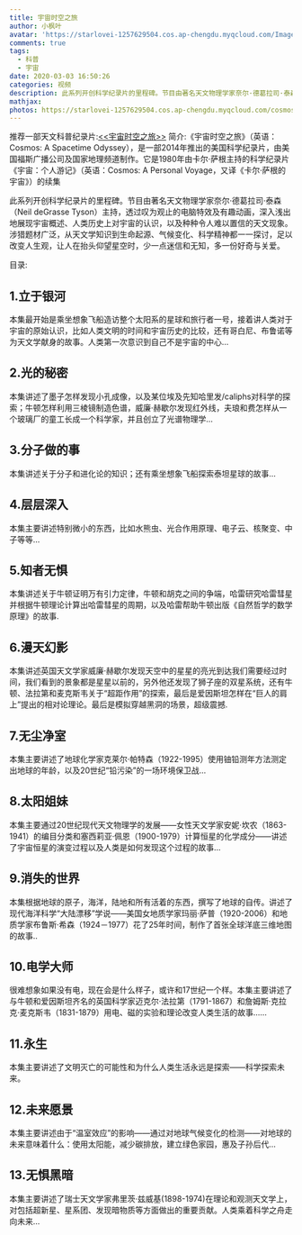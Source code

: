```yaml
---
title: 宇宙时空之旅
author: 小枫叶
avatar: 'https://starlovei-1257629504.cos.ap-chengdu.myqcloud.com/Image/78468086_p0.png'
comments: true
tags:
  - 科普
  - 宇宙
date: 2020-03-03 16:50:26
categories: 视频
description: 此系列开创科学纪录片的里程碑。节目由著名天文物理学家奈尔·德葛拉司·泰森（Neil deGrasse Tyson）主持，透过叹为观止的电脑特效及有趣动画
mathjax:
photos: https://starlovei-1257629504.cos.ap-chengdu.myqcloud.com/cosmos/0.jpg
---
```

推荐一部天文科普纪录片:[<<宇宙时空之旅>>](http://open.163.com/newview/movie/courseintro?newurl=%2Fspecial%2Fopencourse%2Faspacetimeodyssey.html)
简介:《宇宙时空之旅》（英语：Cosmos: A Spacetime Odyssey），是一部2014年推出的美国科学纪录片，由美国福斯广播公司及国家地理频道制作。它是1980年由卡尔·萨根主持的科学纪录片《宇宙：个人游记》（英语：Cosmos: A Personal Voyage，又译《卡尔·萨根的宇宙》）的续集

此系列开创科学纪录片的里程碑。节目由著名天文物理学家奈尔·德葛拉司·泰森（Neil deGrasse Tyson）主持，透过叹为观止的电脑特效及有趣动画，深入浅出地展现宇宙概述、人类历史上对宇宙的认识，以及种种令人难以置信的天文现象。涉猎题材广泛，从天文学知识到生命起源、气候变化、科学精神都一一探讨，足以改变人生观，让人在抬头仰望星空时，少一点迷信和无知，多一份好奇与关爱。

目录:
## 1.立于银河
本集最开始是乘坐想象飞船造访整个太阳系的星球和旅行者一号，接着讲人类对于宇宙的原始认识，比如人类文明的时间和宇宙历史的比较，还有哥白尼、布鲁诺等为天文学献身的故事。人类第一次意识到自己不是宇宙的中心...

## 2.光的秘密
本集讲述了墨子怎样发现小孔成像，以及某位埃及先知哈里发/caliphs对科学的探索；牛顿怎样利用三棱镜制造色谱，威廉·赫歇尔发现红外线，夫琅和费怎样从一个玻璃厂的童工长成一个科学家，并且创立了光谱物理学...

## 3.分子做的事
本集讲述关于分子和进化论的知识；还有乘坐想象飞船探索泰坦星球的故事...

## 4.层层深入
本集主要讲述特别微小的东西，比如水熊虫、光合作用原理、电子云、核聚变、中子等等...

## 5.知者无惧
本集讲述关于牛顿证明万有引力定律，牛顿和胡克之间的争端，哈雷研究哈雷彗星并根据牛顿理论计算出哈雷彗星的周期，以及哈雷帮助牛顿出版《自然哲学的数学原理》的故事.

## 6.漫天幻影
本集讲述英国天文学家威廉·赫歇尔发现天空中的星星的亮光到达我们需要经过时间，我们看到的景象都是星星以前的，另外他还发现了狮子座的双星系统，还有牛顿、法拉第和麦克斯韦关于“超距作用”的探索，最后是爱因斯坦怎样在“巨人的肩上”提出的相对论理论。最后是模拟穿越黑洞的场景，超级震撼.

## 7.无尘净室
本集主要讲述了地球化学家克莱尔·帕特森（1922-1995）使用铀铅测年方法测定出地球的年龄，以及20世纪“铅污染”的一场环境保卫战...

## 8.太阳姐妹
本集主要通过20世纪现代天文物理学的发展——女性天文学家安妮·坎农（1863-1941）的编目分类和塞西莉亚·佩恩（1900-1979）计算恒星的化学成分——讲述了宇宙恒星的演变过程以及人类是如何发现这个过程的故事...

## 9.消失的世界
本集根据地球的原子，海洋，陆地和所有活着的东西，撰写了地球的自传。讲述了现代海洋科学“大陆漂移”学说——美国女地质学家玛丽·萨普（1920-2006）和地质学家布鲁斯·希森（1924－1977）花了25年时间，制作了首张全球洋底三维地图的故事..

## 10.电学大师
很难想象如果没有电，现在会是什么样子，或许和17世纪一个样。本集主要讲述了与牛顿和爱因斯坦齐名的英国科学家迈克尔·法拉第（1791-1867）和詹姆斯·克拉克·麦克斯韦（1831-1879）用电、磁的实验和理论改变人类生活的故事……

## 11.永生
本集主要讲述了文明灭亡的可能性和为什么人类生活永远是探索——科学探索未来。

## 12.未来愿景
本集主要讲述由于“温室效应”的影响——通过对地球气候变化的检测——对地球的未来意味着什么：使用太阳能，减少碳排放，建立绿色家园，惠及子孙后代...

## 13.无惧黑暗
本集主要讲述了瑞士天文学家弗里茨·兹威基(1898-1974)在理论和观测天文学上，对包括超新星、星系团、发现暗物质等方面做出的重要贡献。人类乘着科学之舟走向未来...